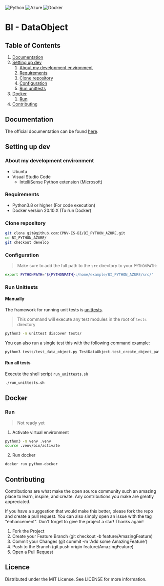 ![Python](https://img.shields.io/badge/Python-3776AB?style=flat-square&logo=python&logoColor=white)
![Azure](https://img.shields.io/badge/Microsoft_Azure-0089D6?style=flat-square&logo=microsoft-azure&logoColor=white)
![Docker](https://img.shields.io/badge/docker-%230db7ed.svg?style=flat-square&logo=docker&logoColor=white)


# BI - DataObject

## Table of Contents
1. [Documentation](#documentation)
2. [Setting up dev](#setting-up-dev)
    1. [About my development environment](#about-my-development-environment)
    2. [Requirements](#requirements)
    3. [Clone repository](#clone-repository)
    4. [Configuration](#configuration)
    5. [Run unittests](#run-unittests)
3. [Docker](#docker)
    1. [Run](#run)
4. [Contributing](#contributing)

## Documentation

The official documentation can be found [here](https://github.com/CPNV-ES-BI/BI_PYTHON_AZURE/wiki).

## Setting up dev

### About my development environment

- Ubuntu
- Visual Studio Code
    - IntelliSense Python extension (Microsoft)

### Requirements

- Python3.8 or higher       (For code execution)
- Docker version 20.10.X    (To run Docker)

### Clone repository

```sh
git clone git@github.com:CPNV-ES-BI/BI_PYTHON_AZURE.git
cd BI_PYTHON_AZURE/
git checkout develop
```

### Configuration 

> Make sure to add the full path to the `src` directory to your `PYTHONPATH`:

```sh
export PYTHONPATH="${PYTHONPATH}:/home/example/BI_PYTHON_AZURE/src/"
```

### Run Unittests

#### Manually
The framework for running unit tests is [unittests](https://docs.python.org/3.10/library/unittest.html).

> This command will execute any test modules in the root of `tests` directory

```sh
python3 -m unittest discover tests/
```

You can also run a single test this with the following command example:
```sh
python3 tests/test_data_object.py TestDataObject.test_create_object_path_not_exists_object_exists
```

#### Run all tests

Execute the shell script `run_unittests.sh`

```sh
./run_unittests.sh
``` 

## Docker

### Run

> Not ready yet

1. Activate virtual environment 
```sh
python3 -m venv .venv
source .venv/bin/activate
```

2. Run docker
```sh
docker run python-docker
```

## Contributing

Contributions are what make the open source community such an amazing place to learn, inspire, and create. Any contributions you make are greatly appreciated.

If you have a suggestion that would make this better, please fork the repo and create a pull request. You can also simply open an issue with the tag "enhancement". Don't forget to give the project a star! Thanks again!

1. Fork the Project
2. Create your Feature Branch (git checkout -b feature/AmazingFeature)
3. Commit your Changes (git commit -m 'Add some AmazingFeature')
4. Push to the Branch (git push origin feature/AmazingFeature)
5. Open a Pull Request

## Licence

Distributed under the MIT License. See LICENSE for more information.